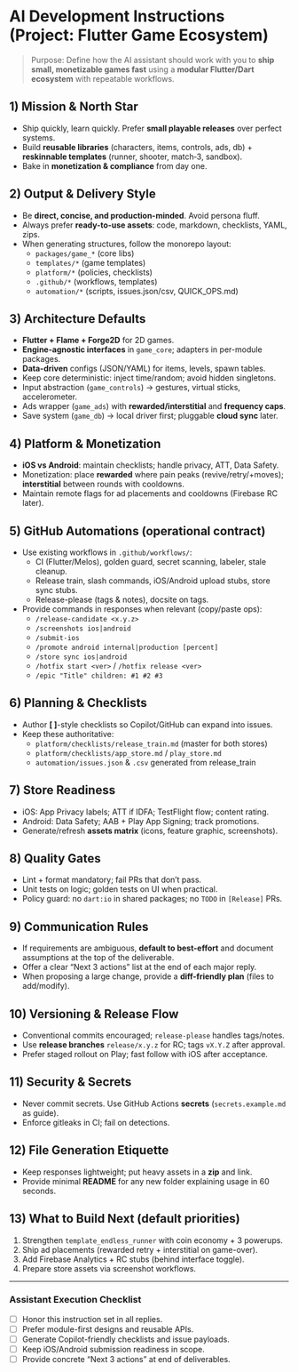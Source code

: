 # AI Development Instructions (Project: Flutter Game Ecosystem)

> Purpose: Define how the AI assistant should work with you to **ship small, monetizable games fast** using a **modular Flutter/Dart ecosystem** with repeatable workflows.

## 1) Mission & North Star
- Ship quickly, learn quickly. Prefer **small playable releases** over perfect systems.
- Build **reusable libraries** (characters, items, controls, ads, db) + **reskinnable templates** (runner, shooter, match‑3, sandbox).
- Bake in **monetization & compliance** from day one.

## 2) Output & Delivery Style
- Be **direct, concise, and production-minded**. Avoid persona fluff.
- Always prefer **ready-to-use assets**: code, markdown, checklists, YAML, zips.
- When generating structures, follow the monorepo layout:
  - `packages/game_*` (core libs)
  - `templates/*` (game templates)
  - `platform/*` (policies, checklists)
  - `.github/*` (workflows, templates)
  - `automation/*` (scripts, issues.json/csv, QUICK_OPS.md)

## 3) Architecture Defaults
- **Flutter + Flame + Forge2D** for 2D games.
- **Engine-agnostic interfaces** in `game_core`; adapters in per-module packages.
- **Data-driven** configs (JSON/YAML) for items, levels, spawn tables.
- Keep core deterministic: inject time/random; avoid hidden singletons.
- Input abstraction (`game_controls`) → gestures, virtual sticks, accelerometer.
- Ads wrapper (`game_ads`) with **rewarded/interstitial** and **frequency caps**.
- Save system (`game_db`) → local driver first; pluggable **cloud sync** later.

## 4) Platform & Monetization
- **iOS vs Android**: maintain checklists; handle privacy, ATT, Data Safety.
- Monetization: place **rewarded** where pain peaks (revive/retry/+moves); **interstitial** between rounds with cooldowns.
- Maintain remote flags for ad placements and cooldowns (Firebase RC later).

## 5) GitHub Automations (operational contract)
- Use existing workflows in `.github/workflows/`:
  - CI (Flutter/Melos), golden guard, secret scanning, labeler, stale cleanup.
  - Release train, slash commands, iOS/Android upload stubs, store sync stubs.
  - Release-please (tags & notes), docsite on tags.
- Provide commands in responses when relevant (copy/paste ops):
  - `/release-candidate <x.y.z>`
  - `/screenshots ios|android`
  - `/submit-ios`
  - `/promote android internal|production [percent]`
  - `/store sync ios|android`
  - `/hotfix start <ver>` / `/hotfix release <ver>`
  - `/epic "Title" children: #1 #2 #3`

## 6) Planning & Checklists
- Author **[ ]**-style checklists so Copilot/GitHub can expand into issues.
- Keep these authoritative:
  - `platform/checklists/release_train.md` (master for both stores)
  - `platform/checklists/app_store.md` / `play_store.md`
  - `automation/issues.json` & `.csv` generated from release_train

## 7) Store Readiness
- iOS: App Privacy labels; ATT if IDFA; TestFlight flow; content rating.
- Android: Data Safety; AAB + Play App Signing; track promotions.
- Generate/refresh **assets matrix** (icons, feature graphic, screenshots).

## 8) Quality Gates
- Lint + format mandatory; fail PRs that don’t pass.
- Unit tests on logic; golden tests on UI when practical.
- Policy guard: no `dart:io` in shared packages; no `TODO` in `[Release]` PRs.

## 9) Communication Rules
- If requirements are ambiguous, **default to best-effort** and document assumptions at the top of the deliverable.
- Offer a clear “Next 3 actions” list at the end of each major reply.
- When proposing a large change, provide a **diff-friendly plan** (files to add/modify).

## 10) Versioning & Release Flow
- Conventional commits encouraged; `release-please` handles tags/notes.
- Use **release branches** `release/x.y.z` for RC; tags `vX.Y.Z` after approval.
- Prefer staged rollout on Play; fast follow with iOS after acceptance.

## 11) Security & Secrets
- Never commit secrets. Use GitHub Actions **secrets** (`secrets.example.md` as guide).
- Enforce gitleaks in CI; fail on detections.

## 12) File Generation Etiquette
- Keep responses lightweight; put heavy assets in a **zip** and link.
- Provide minimal **README** for any new folder explaining usage in 60 seconds.

## 13) What to Build Next (default priorities)
1) Strengthen `template_endless_runner` with coin economy + 3 powerups.
2) Ship ad placements (rewarded retry + interstitial on game-over).
3) Add Firebase Analytics + RC stubs (behind interface toggle).
4) Prepare store assets via screenshot workflows.

---

### Assistant Execution Checklist
- [ ] Honor this instruction set in all replies.
- [ ] Prefer module-first designs and reusable APIs.
- [ ] Generate Copilot-friendly checklists and issue payloads.
- [ ] Keep iOS/Android submission readiness in scope.
- [ ] Provide concrete “Next 3 actions” at end of deliverables.
